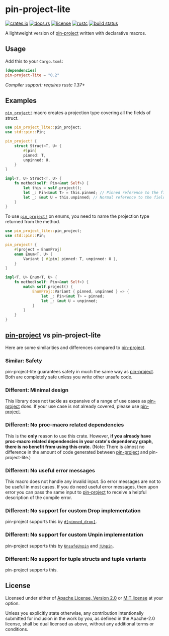 # pin-project-lite

[![crates.io](https://img.shields.io/crates/v/pin-project-lite?style=flat-square&logo=rust)](https://crates.io/crates/pin-project-lite)
[![docs.rs](https://img.shields.io/badge/docs.rs-pin--project--lite-blue?style=flat-square)](https://docs.rs/pin-project-lite)
[![license](https://img.shields.io/badge/license-Apache--2.0_OR_MIT-blue?style=flat-square)](#license)
[![rustc](https://img.shields.io/badge/rustc-1.37+-blue?style=flat-square&logo=rust)](https://www.rust-lang.org)
[![build status](https://img.shields.io/github/workflow/status/taiki-e/pin-project-lite/CI/master?style=flat-square&logo=github)](https://github.com/taiki-e/pin-project-lite/actions)

A lightweight version of [pin-project] written with declarative macros.

## Usage

Add this to your `Cargo.toml`:

```toml
[dependencies]
pin-project-lite = "0.2"
```

*Compiler support: requires rustc 1.37+*

## Examples

[`pin_project!`] macro creates a projection type covering all the fields of
struct.

```rust
use pin_project_lite::pin_project;
use std::pin::Pin;

pin_project! {
    struct Struct<T, U> {
        #[pin]
        pinned: T,
        unpinned: U,
    }
}

impl<T, U> Struct<T, U> {
    fn method(self: Pin<&mut Self>) {
        let this = self.project();
        let _: Pin<&mut T> = this.pinned; // Pinned reference to the field
        let _: &mut U = this.unpinned; // Normal reference to the field
    }
}
```

To use [`pin_project!`] on enums, you need to name the projection type
returned from the method.

```rust
use pin_project_lite::pin_project;
use std::pin::Pin;

pin_project! {
    #[project = EnumProj]
    enum Enum<T, U> {
        Variant { #[pin] pinned: T, unpinned: U },
    }
}

impl<T, U> Enum<T, U> {
    fn method(self: Pin<&mut Self>) {
        match self.project() {
            EnumProj::Variant { pinned, unpinned } => {
                let _: Pin<&mut T> = pinned;
                let _: &mut U = unpinned;
            }
        }
    }
}
```

## [pin-project] vs pin-project-lite

Here are some similarities and differences compared to [pin-project].

### Similar: Safety

pin-project-lite guarantees safety in much the same way as [pin-project].
Both are completely safe unless you write other unsafe code.

### Different: Minimal design

This library does not tackle as expansive of a range of use cases as
[pin-project] does. If your use case is not already covered, please use
[pin-project].

### Different: No proc-macro related dependencies

This is the **only** reason to use this crate. However, **if you already
have proc-macro related dependencies in your crate's dependency graph, there
is no benefit from using this crate.** (Note: There is almost no difference
in the amount of code generated between [pin-project] and pin-project-lite.)

### Different: No useful error messages

This macro does not handle any invalid input. So error messages are not to
be useful in most cases. If you do need useful error messages, then upon
error you can pass the same input to [pin-project] to receive a helpful
description of the compile error.

### Different: No support for custom Drop implementation

pin-project supports this by [`#[pinned_drop]`][pinned-drop].

### Different: No support for custom Unpin implementation

pin-project supports this by [`UnsafeUnpin`][unsafe-unpin] and [`!Unpin`][not-unpin].

### Different: No support for tuple structs and tuple variants

pin-project supports this.

[`pin_project!`]: https://docs.rs/pin-project-lite/0.2/pin_project_lite/macro.pin_project.html
[not-unpin]: https://docs.rs/pin-project/1/pin_project/attr.pin_project.html#unpin
[pin-project]: https://github.com/taiki-e/pin-project
[pinned-drop]: https://docs.rs/pin-project/1/pin_project/attr.pin_project.html#pinned_drop
[unsafe-unpin]: https://docs.rs/pin-project/1/pin_project/attr.pin_project.html#unsafeunpin

## License

Licensed under either of [Apache License, Version 2.0](LICENSE-APACHE) or
[MIT license](LICENSE-MIT) at your option.

Unless you explicitly state otherwise, any contribution intentionally submitted
for inclusion in the work by you, as defined in the Apache-2.0 license, shall
be dual licensed as above, without any additional terms or conditions.
